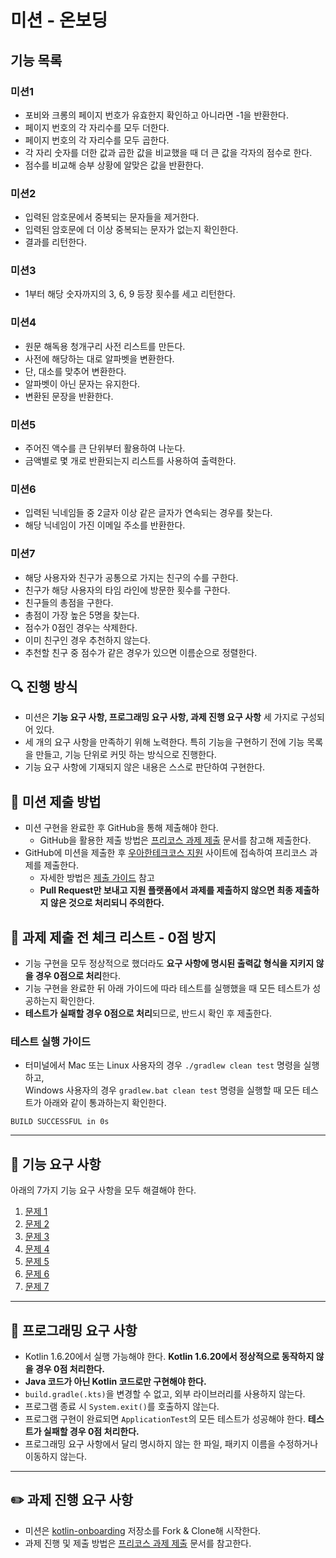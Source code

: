 # 미션 - 온보딩

## 기능 목록
### 미션1
 - 포비와 크롱의 페이지 번호가 유효한지 확인하고 아니라면 -1을 반환한다.
 - 페이지 번호의 각 자리수를 모두 더한다.
 - 페이지 번호의 각 자리수를 모두 곱한다.
 - 각 자리 숫자를 더한 값과 곱한 값을 비교했을 때 더 큰 값을 각자의 점수로 한다.
 - 점수를 비교해 승부 상황에 알맞은 값을 반환한다.

### 미션2
 - 입력된 암호문에서 중복되는 문자들을 제거한다.
 - 입력된 암호문에 더 이상 중복되는 문자가 없는지 확인한다.
 - 결과를 리턴한다.

### 미션3
 - 1부터 해당 숫자까지의 3, 6, 9 등장 횟수를 세고 리턴한다.

### 미션4
 - 원문 해독용 청개구리 사전  리스트를 만든다.
 - 사전에 해당하는 대로 알파벳을 변환한다.
 - 단, 대소를 맞추어 변환한다.
 - 알파벳이 아닌 문자는 유지한다.
 - 변환된 문장을 반환한다.

### 미션5
 - 주어진 액수를 큰 단위부터 활용하여 나눈다.
 - 금액별로 몇 개로 반환되는지 리스트를 사용하여 출력한다.

### 미션6
 - 입력된 닉네임들 중 2글자 이상 같은 글자가 연속되는 경우를 찾는다.
 - 해당 닉네임이 가진 이메일 주소를 반환한다.

### 미션7
 - 해당 사용자와 친구가 공통으로 가지는 친구의 수를 구한다.
 - 친구가 해당 사용자의 타임 라인에 방문한 횟수를 구한다.
 - 친구들의 총점을 구한다.
 - 총점이 가장 높은 5명을 찾는다.
 - 점수가 0점인 경우는 삭제한다.
 - 이미 친구인 경우 추천하지 않는다.
 - 추천할 친구 중 점수가 같은 경우가 있으면 이름순으로 정렬한다.




## 🔍 진행 방식

- 미션은 **기능 요구 사항, 프로그래밍 요구 사항, 과제 진행 요구 사항** 세 가지로 구성되어 있다.
- 세 개의 요구 사항을 만족하기 위해 노력한다. 특히 기능을 구현하기 전에 기능 목록을 만들고, 기능 단위로 커밋 하는 방식으로 진행한다.
- 기능 요구 사항에 기재되지 않은 내용은 스스로 판단하여 구현한다.

## 📮 미션 제출 방법

- 미션 구현을 완료한 후 GitHub을 통해 제출해야 한다.
    - GitHub을 활용한 제출 방법은 [프리코스 과제 제출](https://github.com/woowacourse/woowacourse-docs/tree/master/precourse) 문서를 참고해
      제출한다.
- GitHub에 미션을 제출한 후 [우아한테크코스 지원](https://apply.techcourse.co.kr) 사이트에 접속하여 프리코스 과제를 제출한다.
    - 자세한 방법은 [제출 가이드](https://github.com/woowacourse/woowacourse-docs/tree/master/precourse#제출-가이드) 참고
    - **Pull Request만 보내고 지원 플랫폼에서 과제를 제출하지 않으면 최종 제출하지 않은 것으로 처리되니 주의한다.**

## 🚨 과제 제출 전 체크 리스트 - 0점 방지

- 기능 구현을 모두 정상적으로 했더라도 **요구 사항에 명시된 출력값 형식을 지키지 않을 경우 0점으로 처리**한다.
- 기능 구현을 완료한 뒤 아래 가이드에 따라 테스트를 실행했을 때 모든 테스트가 성공하는지 확인한다.
- **테스트가 실패할 경우 0점으로 처리**되므로, 반드시 확인 후 제출한다.

### 테스트 실행 가이드

- 터미널에서 Mac 또는 Linux 사용자의 경우 `./gradlew clean test` 명령을 실행하고,   
  Windows 사용자의 경우  `gradlew.bat clean test` 명령을 실행할 때 모든 테스트가 아래와 같이 통과하는지 확인한다.

```
BUILD SUCCESSFUL in 0s
```

---

## 🚀 기능 요구 사항

아래의 7가지 기능 요구 사항을 모두 해결해야 한다.

1. [문제 1](./docs/PROBLEM1.md)
2. [문제 2](./docs/PROBLEM2.md)
3. [문제 3](./docs/PROBLEM3.md)
4. [문제 4](./docs/PROBLEM4.md)
5. [문제 5](./docs/PROBLEM5.md)
6. [문제 6](./docs/PROBLEM6.md)
7. [문제 7](./docs/PROBLEM7.md)

---

## 🎯 프로그래밍 요구 사항

- Kotlin 1.6.20에서 실행 가능해야 한다. **Kotlin 1.6.20에서 정상적으로 동작하지 않을 경우 0점 처리한다.**
- **Java 코드가 아닌 Kotlin 코드로만 구현해야 한다.**
- `build.gradle(.kts)`을 변경할 수 없고, 외부 라이브러리를 사용하지 않는다.
- 프로그램 종료 시 `System.exit()`를 호출하지 않는다.
- 프로그램 구현이 완료되면 `ApplicationTest`의 모든 테스트가 성공해야 한다. **테스트가 실패할 경우 0점 처리한다.**
- 프로그래밍 요구 사항에서 달리 명시하지 않는 한 파일, 패키지 이름을 수정하거나 이동하지 않는다.

---

## ✏️ 과제 진행 요구 사항

- 미션은 [kotlin-onboarding](https://github.com/woowacourse-precourse/kotlin-onboarding) 저장소를 Fork &
  Clone해 시작한다.
- 과제 진행 및 제출 방법은 [프리코스 과제 제출](https://github.com/woowacourse/woowacourse-docs/tree/master/precourse) 문서를 참고한다.
